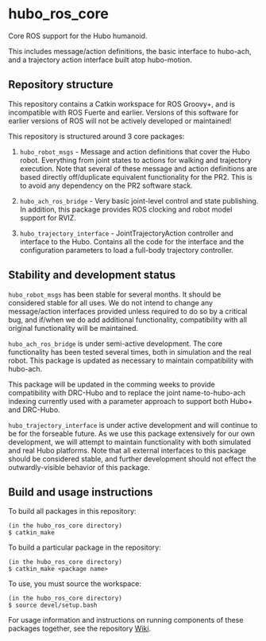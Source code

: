 hubo_ros_core
=============

Core ROS support for the Hubo humanoid.

This includes message/action definitions, the basic interface to hubo-ach, and a trajectory action interface built atop hubo-motion.

Repository structure
--------------------
This repository contains a Catkin workspace for ROS Groovy+, and is incompatible with ROS Fuerte and earlier. Versions of this software for earlier versions of ROS will not be actively developed or maintained!

This repository is structured around 3 core packages:

1.  `hubo_robot_msgs` - Message and action definitions that cover the Hubo robot. Everything from joint states to actions for walking and trajectory execution. Note that several of these message and action definitions are based directly off/duplicate equivalent functionality for the PR2. This is to avoid any dependency on the PR2 software stack.

2.  `hubo_ach_ros_bridge` - Very basic joint-level control and state publishing. In addition, this package provides ROS clocking and robot model support for RVIZ.

3.  `hubo_trajectory_interface` - JointTrajectoryAction controller and interface to the Hubo. Contains all the code for the interface and the configuration parameters to load a full-body trajectory controller.

Stability and development status
--------------------------------
`hubo_robot_msgs` has been stable for several months. It should be considered stable for all uses. We do not intend to change any message/action interfaces provided unless required to do so by a critical bug, and if/when we do add additional functionality, compatibility with all original functionality will be maintained.

`hubo_ach_ros_bridge` is under semi-active development. The core functionality has been tested several times, both in simulation and the real robot. This package is updated as necessary to maintain compatibility with hubo-ach.

This package will be updated in the comming weeks to provide compatibility with DRC-Hubo and to replace the joint name-to-hubo-ach indexing currently used with a parameter approach to support both Hubo+ and DRC-Hubo.

`hubo_trajectory_interface` is under active development and will continue to be for the forseable future. As we use this package extensively for our own development, we will attempt to maintain functionality with both simulated and real Hubo platforms. Note that all external interfaces to this package should be considered stable, and further development should not effect the outwardly-visible behavior of this package.

Build and usage instructions
------------------------------
To build all packages in this repository:

```
(in the hubo_ros_core directory)
$ catkin_make
```
To build a particular package in the repository:

```
(in the hubo_ros_core directory)
$ catkin_make <package name>
```
To use, you must source the workspace:

```
(in the hubo_ros_core directory)
$ source devel/setup.bash
```

For usage information and instructions on running components of these packages together, see the repository [Wiki](https://github.com/WPI-ARC/hubo_ros_core/wiki).
